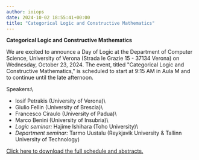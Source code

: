 ```yaml
---
author: ioiops
date: 2024-10-02 18:55:41+00:00
title: "Categorical Logic and Constructive Mathematics"
---
```


**Categorical Logic and Constructive Mathematics**

We are excited to announce a Day of Logic at the Department of Computer Science, University of Verona (Strada le Grazie 15 - 37134 Verona) on Wednesday, October 23, 2024.
The event, titled "Categorical Logic and Constructive Mathematics," is scheduled to start at 9:15 AM in Aula M and to continue until the late afternoon.

Speakers:\
- Iosif Petrakis (University of Verona)\
- Giulio Fellin (University of Brescia)\
- Francesco Ciraulo (University of Padua)\
- Marco Benini (University of Insubria)\
- *Logic seminar:* Hajime Ishihara (Toho University)\
- *Department seminar:* Tarmo Uustalu (Reykjavik University & Tallinn University of Technology)

[Click here to download the full schedule and abstracts.](https://univr-my.sharepoint.com/:b:/g/personal/giulio_fellin_univr_it/EUEAHTEqrWNGn1-i6RvntTABhgl_xqVgPMV4wVORrdTEew?e=p1VDw9)
